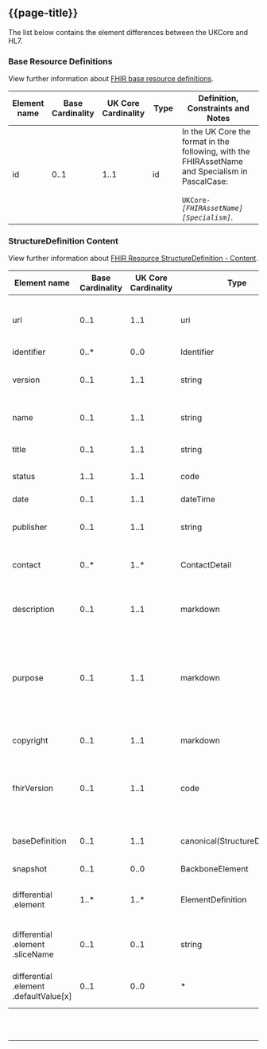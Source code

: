 ## {{page-title}}

The list below contains the element differences between the UKCore and HL7. 

### Base Resource Definitions

View further information about <a href="https://www.hl7.org/fhir/R4/resource.html" Target="_blank">FHIR base resource definitions</a>.

<table class="assets">
  <thead>
      <tr>
        <th width="15%">Element name</th>
        <th width="10%">Base Cardinality</th>
        <th width="10%">UK Core Cardinality</th>
        <th width="15%">Type</th>
        <th width="50%">Definition, Constraints and Notes</th>
    </tr>
  </thead>
  <tbody>
    <tr>
        <td>id</td>
        <td>0..1</td>
        <td>1..1</td>
        <td>id</td>
        <td>In the UK Core the format in the following, with the FHIRAssetName and Specialism in PascalCase:<br/><br/><code>UKCore-<i>[FHIRAssetName][Specialism]</i></code>.</td>
    </tr>
    </tbody>
</table>

### StructureDefinition Content

View further information about <a href="https://www.hl7.org/fhir/R4/structuredefinition.html" Target="_blank">FHIR Resource StructureDefinition - Content</a>.

<table class="assets">
  <thead>
      <tr>
        <th width="15%">Element name</th>
        <th width="10%">Base Cardinality</th>
        <th width="10%">UK Core Cardinality</th>
        <th width="15%">Type</th>
        <th width="50%">Definition, Constraints and Notes</th>
    </tr>
  </thead>
  <tbody>
    <tr>
        <td>url</td>
        <td>0..1</td>
        <td>1..1</td>
        <td>uri</td>
        <td>In the UK Core the format is the following, with the FHIRAssetName and Specialism in PascalCase:<br/><br/><code>https://fhir.hl7.org.uk/StructureDefinition/UKCore-<i>[FHIRAssetName][Specialism]</i></code>.</td>
    </tr>
    <tr>
        <td>identifier</td>
        <td>0..*</td>
        <td>0..0</td>
        <td>Identifier</td>
        <td>identifier SHALL NOT be used within the UKCore</td>
    </tr>
    <tr>
        <td>version</td>
        <td>0..1</td>
        <td>1..1</td>
        <td>string</td>
        <td>This will follow the  <a href="https://semver.org/" Target="_blank">Semantic Versioning standard</a> <code><i>[major.minor.patch]</i></code>.<br>
        Further details about <a href="https://simplifier.net/guide/HL7FHIRUKCoreDesignandDevelopmentApproach/Home/DevelopmentandPublication/UKCoreDevelopmentandReleaseManagement#FHIRAssetsVersioning" Target="_blank">internal versioning for UK Core assets</a> are available. </td>
    </tr>
    <tr>
        <td>name</td>
        <td>0..1</td>
        <td>1..1</td>
        <td>string</td>
        <td>In the UK Core the format is PascalCase:<br/><br/><code>UKCore<i>[FHIRAssetName][Specialism]</i></code> .</td>
    </tr>
    <tr>
        <td>title</td>
        <td>0..1</td>
        <td>1..1</td>
        <td>string</td>
        <td>In the UK Core the format is Proper Case:<br/><br/><code>UK Core <i>[FHIRAssetName] [Specialism]</i><code>.</td>
    </tr>
    <tr>
        <td>status</td>
        <td>1..1</td>
        <td>1..1</td>
        <td>code</td>
        <td>See {{pagelink:NamingSystem.status}} for more information.</td>
    </tr>
    <tr>
        <td>date</td>
        <td>0..1</td>
        <td>1..1</td>
        <td>dateTime</td>
        <td>Only the date, without time, is populated in the UK Core.</td>
    </tr>
    <tr>
        <td>publisher</td>
        <td>0..1</td>
        <td>1..1</td>
        <td>string</td>
        <td>For all UK Core Profiles, where the base URL is <code>https://fhir.hl7.org.uk</code>, the name of the publisher will be <code>HL7 UK</code>.</td>
    </tr>
    <tr>
        <td>contact</td>
        <td>0..*</td>
        <td>1..*</td>
        <td>ContactDetail</td>
        <td>See {{pagelink:Publisher--Contact---Copyright}} for details of how this SHALL be populated for all UK Core Profiles, where the base URL is <code> https://fhir.hl7.org.uk/</code>.</td>
    </tr>
    <tr>
        <td>description</td>
        <td>0..1</td>
        <td>1..1</td>
        <td>markdown</td>
        <td>This SHALL be in the following format:<br><br>
        <samp>This profile defines the UK constraints and extensions on the International FHIR resource [FHIRAssetName](<i>[link to HL7 Resource]</i>).</samp></td>
    </tr>
        <tr>
        <td>purpose</td>
        <td>0..1</td>
        <td>1..1</td>
        <td>markdown</td>
        <td>This provides traceability of ''why'' the resource is either needed or ''why'' it is defined as it is. This SHOULD contain the correct usage of the profile, for instance when it is similar to another profile examples of the expected use cases and examples which would be a misuse of the profile. The purpose is not to record the scope if these are subject to change, these SHALL be entered into the IG 'example use cases' section instead. </td>
        </tr>
    <tr>
        <td>copyright</td>
        <td>0..1</td>
        <td>1..1</td>
        <td>markdown</td>
        <td> All UK Core Profiles SHALL contain the the copyright as listed in {{pagelink:Publisher--Contact---Copyright}}</td>
    </tr>
    <tr>
        <td>fhirVersion</td>
        <td>0..1</td>
        <td>1..1</td>
        <td>code</td>
        <td>The version of the FHIR specification on which this StructureDefinition is based - this is the formal version of the specification, without the revision number, e.g. <i>[publication].[major].[minor]</i>.<br><br>The UKCore mandates the use of this element.</td>
    </tr>
    <tr>
        <td>baseDefinition</td>
        <td>0..1</td>
        <td>1..1</td>
        <td>canonical(StructureDefinition)</td>
        <td>The baseDefinition SHALL be a complete URI referencing the relevant HL7 FHIR resource for UK Core base profiles, and the relevant UK Core base profile for any UK Core derived profiles. </td>
    </tr>
    <tr>
        <td>snapshot</td>
        <td>0..1</td>
        <td>0..0</td>
        <td>BackboneElement</td>
        <td>Snapshots SHALL NOT be used within the UKCore</td>
    </tr>
    <tr>
        <td>differential<br>.element</td>
        <td>1..*</td>
        <td>1..*</td>
        <td>ElementDefinition</td>
        <td>When used for extensions, the element ID SHALL be <code><i>[Profile]</i>.extension:<i>[Extension name without the ExtensionUKCore prefix, in camelCase]</i></code>. E.g, for ExtensionUKCoreBirthSex this will be <code>Patient.extension:birthSex</code>  </td>
  </tr>
  <tr>
        <td>differential<br>.element<br>.sliceName</td>
        <td>0..1</td>
        <td>0..1</td>
        <td>string</td>
        <td>When used for extensions, the element ID SHALL be <code><i>[Extension name without the ExtensionUKCore prefix, in camelCase]</i></code>. E.g, for ExtensionUKCoreBirthSex this will be <code>birthSex</code> </td>
  </tr>
  <tr>
        <td>differential<br>.element<br>.defaultValue[x]</td>
        <td>0..1</td>
        <td>0..0</td>
        <td>*</td>
        <td>Defining default values creates many difficulties in implementation (e.g. when is a value missing?). For these reasons, default values SHALL NOT be used within the UKCore.</td>
  </tr>
  </tbody>
</table>

<br><br>

---
